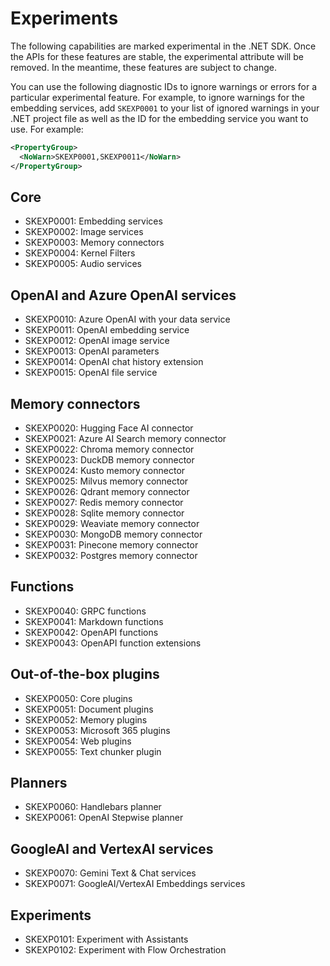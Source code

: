 # Experiments

The following capabilities are marked experimental in the .NET SDK. Once the APIs for these features are stable, the experimental attribute will be removed. In the meantime, these features are subject to change.

You can use the following diagnostic IDs to ignore warnings or errors for a particular experimental feature. For example, to ignore warnings for the embedding services, add `SKEXP0001` to your list of ignored warnings in your .NET project file as well as the ID for the embedding service you want to use. For example:

```xml
<PropertyGroup>
  <NoWarn>SKEXP0001,SKEXP0011</NoWarn>
</PropertyGroup>
```

## Core

- SKEXP0001: Embedding services
- SKEXP0002: Image services
- SKEXP0003: Memory connectors
- SKEXP0004: Kernel Filters
- SKEXP0005: Audio services

## OpenAI and Azure OpenAI services

- SKEXP0010: Azure OpenAI with your data service
- SKEXP0011: OpenAI embedding service
- SKEXP0012: OpenAI image service
- SKEXP0013: OpenAI parameters
- SKEXP0014: OpenAI chat history extension
- SKEXP0015: OpenAI file service

## Memory connectors

- SKEXP0020: Hugging Face AI connector
- SKEXP0021: Azure AI Search memory connector
- SKEXP0022: Chroma memory connector
- SKEXP0023: DuckDB memory connector
- SKEXP0024: Kusto memory connector
- SKEXP0025: Milvus memory connector
- SKEXP0026: Qdrant memory connector
- SKEXP0027: Redis memory connector
- SKEXP0028: Sqlite memory connector
- SKEXP0029: Weaviate memory connector
- SKEXP0030: MongoDB memory connector
- SKEXP0031: Pinecone memory connector
- SKEXP0032: Postgres memory connector

## Functions

- SKEXP0040: GRPC functions
- SKEXP0041: Markdown functions
- SKEXP0042: OpenAPI functions
- SKEXP0043: OpenAPI function extensions

## Out-of-the-box plugins

- SKEXP0050: Core plugins
- SKEXP0051: Document plugins
- SKEXP0052: Memory plugins
- SKEXP0053: Microsoft 365 plugins
- SKEXP0054: Web plugins
- SKEXP0055: Text chunker plugin

## Planners

- SKEXP0060: Handlebars planner
- SKEXP0061: OpenAI Stepwise planner

## GoogleAI and VertexAI services
- SKEXP0070: Gemini Text & Chat services
- SKEXP0071: GoogleAI/VertexAI Embeddings services

## Experiments

- SKEXP0101: Experiment with Assistants
- SKEXP0102: Experiment with Flow Orchestration

